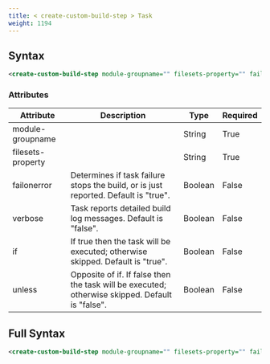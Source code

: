 ```yaml
---
title: < create-custom-build-step > Task
weight: 1194
---
```

## Syntax
```xml
<create-custom-build-step module-groupname="" filesets-property="" failonerror="" verbose="" if="" unless="" />
```
### Attributes
| Attribute | Description | Type | Required |
| --------- | ----------- | ---- | -------- |
| module-groupname |  | String | True |
| filesets-property |  | String | True |
| failonerror | Determines if task failure stops the build, or is just reported. Default is &quot;true&quot;. | Boolean | False |
| verbose | Task reports detailed build log messages.  Default is &quot;false&quot;. | Boolean | False |
| if | If true then the task will be executed; otherwise skipped. Default is &quot;true&quot;. | Boolean | False |
| unless | Opposite of if.  If false then the task will be executed; otherwise skipped. Default is &quot;false&quot;. | Boolean | False |

## Full Syntax
```xml
<create-custom-build-step module-groupname="" filesets-property="" failonerror="" verbose="" if="" unless="" />
```
